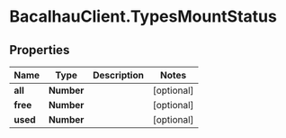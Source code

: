 # BacalhauClient.TypesMountStatus

## Properties
Name | Type | Description | Notes
------------ | ------------- | ------------- | -------------
**all** | **Number** |  | [optional] 
**free** | **Number** |  | [optional] 
**used** | **Number** |  | [optional] 
